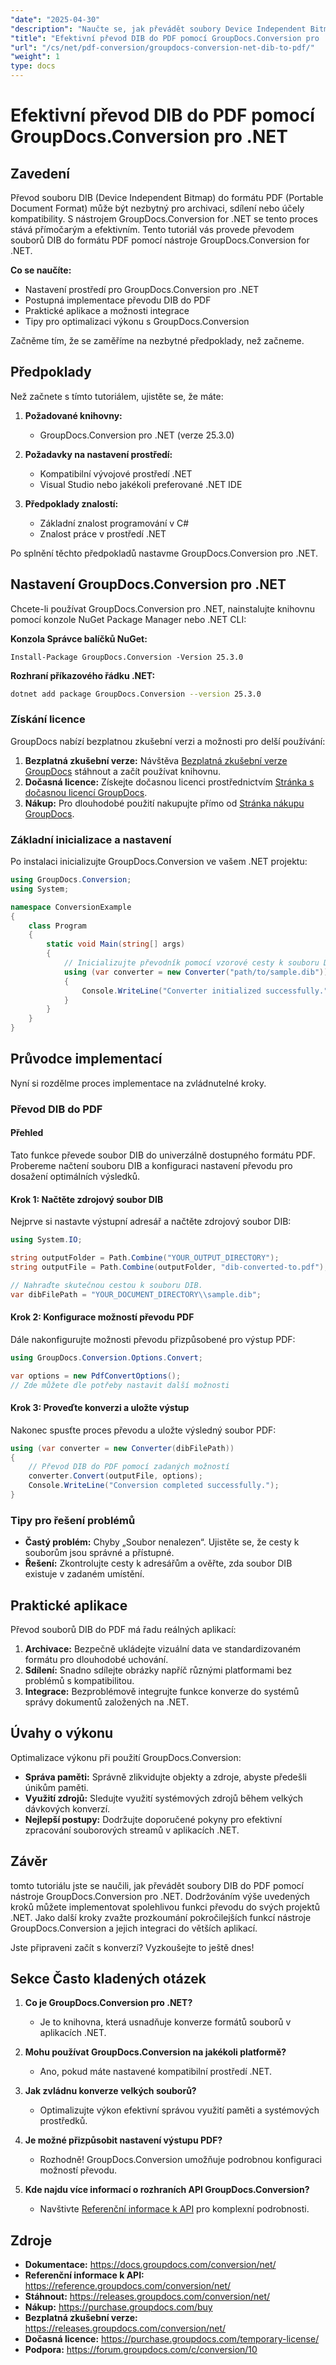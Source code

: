 ```yaml
---
"date": "2025-04-30"
"description": "Naučte se, jak převádět soubory Device Independent Bitmap (DIB) do formátu PDF pomocí nástroje GroupDocs.Conversion pro .NET a jak zajistit bezproblémovou integraci a kompatibilitu."
"title": "Efektivní převod DIB do PDF pomocí GroupDocs.Conversion pro .NET"
"url": "/cs/net/pdf-conversion/groupdocs-conversion-net-dib-to-pdf/"
"weight": 1
type: docs
---
```

# Efektivní převod DIB do PDF pomocí GroupDocs.Conversion pro .NET

## Zavedení

Převod souboru DIB (Device Independent Bitmap) do formátu PDF (Portable Document Format) může být nezbytný pro archivaci, sdílení nebo účely kompatibility. S nástrojem GroupDocs.Conversion for .NET se tento proces stává přímočarým a efektivním. Tento tutoriál vás provede převodem souborů DIB do formátu PDF pomocí nástroje GroupDocs.Conversion for .NET.

**Co se naučíte:**
- Nastavení prostředí pro GroupDocs.Conversion pro .NET
- Postupná implementace převodu DIB do PDF
- Praktické aplikace a možnosti integrace
- Tipy pro optimalizaci výkonu s GroupDocs.Conversion

Začněme tím, že se zaměříme na nezbytné předpoklady, než začneme.

## Předpoklady
Než začnete s tímto tutoriálem, ujistěte se, že máte:

1. **Požadované knihovny:**
   - GroupDocs.Conversion pro .NET (verze 25.3.0)

2. **Požadavky na nastavení prostředí:**
   - Kompatibilní vývojové prostředí .NET
   - Visual Studio nebo jakékoli preferované .NET IDE

3. **Předpoklady znalostí:**
   - Základní znalost programování v C#
   - Znalost práce v prostředí .NET

Po splnění těchto předpokladů nastavme GroupDocs.Conversion pro .NET.

## Nastavení GroupDocs.Conversion pro .NET
Chcete-li používat GroupDocs.Conversion pro .NET, nainstalujte knihovnu pomocí konzole NuGet Package Manager nebo .NET CLI:

**Konzola Správce balíčků NuGet:**
```shell
Install-Package GroupDocs.Conversion -Version 25.3.0
```

**Rozhraní příkazového řádku .NET:**
```bash
dotnet add package GroupDocs.Conversion --version 25.3.0
```

### Získání licence
GroupDocs nabízí bezplatnou zkušební verzi a možnosti pro delší používání:
1. **Bezplatná zkušební verze:** Návštěva [Bezplatná zkušební verze GroupDocs](https://releases.groupdocs.com/conversion/net/) stáhnout a začít používat knihovnu.
2. **Dočasná licence:** Získejte dočasnou licenci prostřednictvím [Stránka s dočasnou licencí GroupDocs](https://purchase.groupdocs.com/temporary-license/).
3. **Nákup:** Pro dlouhodobé použití nakupujte přímo od [Stránka nákupu GroupDocs](https://purchase.groupdocs.com/buy).

### Základní inicializace a nastavení
Po instalaci inicializujte GroupDocs.Conversion ve vašem .NET projektu:

```csharp
using GroupDocs.Conversion;
using System;

namespace ConversionExample
{
    class Program
    {
        static void Main(string[] args)
        {
            // Inicializujte převodník pomocí vzorové cesty k souboru DIB.
            using (var converter = new Converter("path/to/sample.dib"))
            {
                Console.WriteLine("Converter initialized successfully.");
            }
        }
    }
}
```

## Průvodce implementací
Nyní si rozdělme proces implementace na zvládnutelné kroky.

### Převod DIB do PDF

#### Přehled
Tato funkce převede soubor DIB do univerzálně dostupného formátu PDF. Probereme načtení souboru DIB a konfiguraci nastavení převodu pro dosažení optimálních výsledků.

#### Krok 1: Načtěte zdrojový soubor DIB
Nejprve si nastavte výstupní adresář a načtěte zdrojový soubor DIB:

```csharp
using System.IO;

string outputFolder = Path.Combine("YOUR_OUTPUT_DIRECTORY");
string outputFile = Path.Combine(outputFolder, "dib-converted-to.pdf");

// Nahraďte skutečnou cestou k souboru DIB.
var dibFilePath = "YOUR_DOCUMENT_DIRECTORY\\sample.dib";
```

#### Krok 2: Konfigurace možností převodu PDF
Dále nakonfigurujte možnosti převodu přizpůsobené pro výstup PDF:

```csharp
using GroupDocs.Conversion.Options.Convert;

var options = new PdfConvertOptions();
// Zde můžete dle potřeby nastavit další možnosti
```

#### Krok 3: Proveďte konverzi a uložte výstup
Nakonec spusťte proces převodu a uložte výsledný soubor PDF:

```csharp
using (var converter = new Converter(dibFilePath))
{
    // Převod DIB do PDF pomocí zadaných možností
    converter.Convert(outputFile, options);
    Console.WriteLine("Conversion completed successfully.");
}
```

### Tipy pro řešení problémů
- **Častý problém:** Chyby „Soubor nenalezen“. Ujistěte se, že cesty k souborům jsou správné a přístupné.
- **Řešení:** Zkontrolujte cesty k adresářům a ověřte, zda soubor DIB existuje v zadaném umístění.

## Praktické aplikace
Převod souborů DIB do PDF má řadu reálných aplikací:
1. **Archivace:** Bezpečně ukládejte vizuální data ve standardizovaném formátu pro dlouhodobé uchování.
2. **Sdílení:** Snadno sdílejte obrázky napříč různými platformami bez problémů s kompatibilitou.
3. **Integrace:** Bezproblémově integrujte funkce konverze do systémů správy dokumentů založených na .NET.

## Úvahy o výkonu
Optimalizace výkonu při použití GroupDocs.Conversion:
- **Správa paměti:** Správně zlikvidujte objekty a zdroje, abyste předešli únikům paměti.
- **Využití zdrojů:** Sledujte využití systémových zdrojů během velkých dávkových konverzí.
- **Nejlepší postupy:** Dodržujte doporučené pokyny pro efektivní zpracování souborových streamů v aplikacích .NET.

## Závěr
tomto tutoriálu jste se naučili, jak převádět soubory DIB do PDF pomocí nástroje GroupDocs.Conversion pro .NET. Dodržováním výše uvedených kroků můžete implementovat spolehlivou funkci převodu do svých projektů .NET. Jako další kroky zvažte prozkoumání pokročilejších funkcí nástroje GroupDocs.Conversion a jejich integraci do větších aplikací.

Jste připraveni začít s konverzí? Vyzkoušejte to ještě dnes!

## Sekce Často kladených otázek
1. **Co je GroupDocs.Conversion pro .NET?**
   - Je to knihovna, která usnadňuje konverze formátů souborů v aplikacích .NET.

2. **Mohu používat GroupDocs.Conversion na jakékoli platformě?**
   - Ano, pokud máte nastavené kompatibilní prostředí .NET.

3. **Jak zvládnu konverze velkých souborů?**
   - Optimalizujte výkon efektivní správou využití paměti a systémových prostředků.

4. **Je možné přizpůsobit nastavení výstupu PDF?**
   - Rozhodně! GroupDocs.Conversion umožňuje podrobnou konfiguraci možností převodu.

5. **Kde najdu více informací o rozhraních API GroupDocs.Conversion?**
   - Navštivte [Referenční informace k API](https://reference.groupdocs.com/conversion/net/) pro komplexní podrobnosti.

## Zdroje
- **Dokumentace:** https://docs.groupdocs.com/conversion/net/
- **Referenční informace k API:** https://reference.groupdocs.com/conversion/net/
- **Stáhnout:** https://releases.groupdocs.com/conversion/net/
- **Nákup:** https://purchase.groupdocs.com/buy
- **Bezplatná zkušební verze:** https://releases.groupdocs.com/conversion/net/
- **Dočasná licence:** https://purchase.groupdocs.com/temporary-license/
- **Podpora:** https://forum.groupdocs.com/c/conversion/10